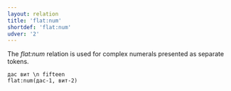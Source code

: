 ```yaml
---
layout: relation
title: 'flat:num'
shortdef: 'flat:num'
udver: '2'
---
```


The _flat:num_ relation is used for complex numerals presented as separate tokens.

~~~ sdparse
дас вит \n fifteen
flat:num(дас-1, вит-2)
~~~

<!-- Interlanguage links updated Čt lis 12 09:43:27 CET 2020 -->
